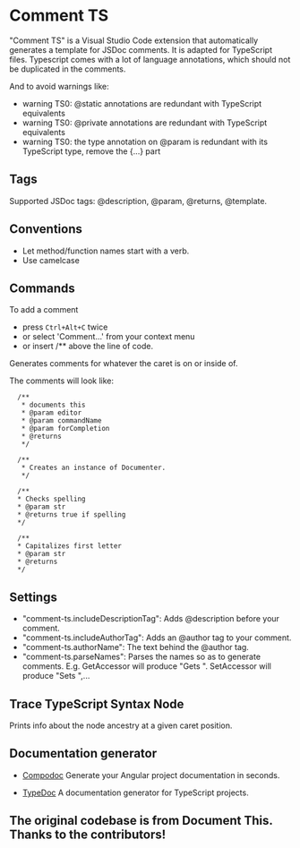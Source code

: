 # Comment TS
"Comment TS" is a Visual Studio Code extension that automatically generates a template for JSDoc comments. It is adapted for TypeScript files. Typescript comes with a lot of language annotations, which should not be duplicated in the comments.

And to avoid warnings like:
* warning TS0: @static annotations are redundant with TypeScript equivalents
* warning TS0: @private annotations are redundant with TypeScript equivalents
* warning TS0: the type annotation on @param is redundant with its TypeScript type, remove the {...} part

## Tags
Supported JSDoc tags: @description, @param, @returns, @template.

## Conventions
* Let method/function names start with a verb.
* Use camelcase

## Commands
To add a comment
* press `Ctrl+Alt+C` twice
* or select 'Comment...' from your context menu
* or insert /** above the line of code.

Generates comments for whatever the caret is on or inside of.

The comments will look like:
```
  /**
   * documents this
   * @param editor
   * @param commandName
   * @param forCompletion
   * @returns
   */

  /**
   * Creates an instance of Documenter.
   */

  /**
  * Checks spelling
  * @param str
  * @returns true if spelling
  */

  /**
  * Capitalizes first letter
  * @param str
  * @returns
  */
```
## Settings
* "comment-ts.includeDescriptionTag": Adds @description before your comment.
* "comment-ts.includeAuthorTag": Adds an @author tag to your comment.
* "comment-ts.authorName": The text behind the @author tag.
* "comment-ts.parseNames": Parses the names so as to generate comments. E.g. GetAccessor will produce "Gets <name> ". SetAccessor will produce "Sets <name> ",...

## Trace TypeScript Syntax Node
Prints info about the node ancestry at a given caret position.

## Documentation generator
* [Compodoc](https://compodoc.github.io/website/)
  Generate your Angular project documentation in seconds.

* [TypeDoc](http://typedoc.org/guides/installation/)
A documentation generator for TypeScript projects.

## The original codebase is from Document This. Thanks to the contributors!
